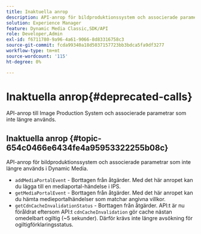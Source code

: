 ```yaml
---
title: Inaktuella anrop
description: API-anrop för bildproduktionssystem och associerade parametrar som inte längre används i Dynamic Media.
solution: Experience Manager
feature: Dynamic Media Classic,SDK/API
role: Developer,Admin
exl-id: f6711780-9a96-4a61-9066-8d83316758c3
source-git-commit: fcda99340a18d5037157723bb3bdca5fa9df3277
workflow-type: tm+mt
source-wordcount: '115'
ht-degree: 0%

---
```


# Inaktuella anrop{#deprecated-calls}

API-anrop till Image Production System och associerade parametrar som inte längre används.

## Inaktuella anrop {#topic-654c0466e6434fe4a95953322255b08c}

API-anrop för bildproduktionssystem och associerade parametrar som inte längre används i Dynamic Media.

* `addMediaPortalEvent` - Borttagen från åtgärder. Med det här anropet kan du lägga till en mediaportal-händelse i IPS.
* `getMediaPortalEvent` - Borttagen från åtgärder. Med det här anropet kan du hämta medieportalhändelser som matchar angivna villkor.
* `getCdnCacheInvalidationStatus` - Borttagen från åtgärder. API:t är nu föråldrat eftersom API:t `cdnCacheInvalidation` gör cache nästan omedelbart ogiltig (~5 sekunder). Därför krävs inte längre avsökning för ogiltigförklaringsstatus.
